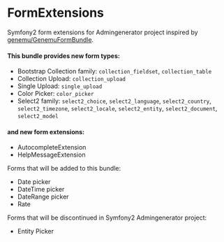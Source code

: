 FormExtensions
==============

Symfony2 form extensions for Admingenerator project inspired by 
[genemu/GenemuFormBundle](https://github.com/genemu/GenemuFormBundle).

#### This bundle provides new form types:

* Bootstrap Collection family: `collection_fieldset`, `collection_table`
* Collection Upload: `collection_upload`
* Single Upload: `single_upload`
* Color Picker: `color_picker`
* Select2 family: `select2_choice`, `select2_language`, `select2_country`, `select2_timezone`, `select2_locale`, `select2_entity`, `select2_document`, `select2_model`

#### and new form extensions:

* AutocompleteExtension
* HelpMessageExtension

Forms that will be added to this bundle:
* Date picker
* DateTime picker
* DateRange picker
* Rate

Forms that will be discontinued in Symfony2 Admingenerator project:
* Entity Picker